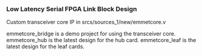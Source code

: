 ### Low Latency Serial FPGA Link Block Design ###

Custom transceiver core IP in srcs/sources_1/new/emmetcore.v

emmetcore_bridge is a demo project for using the transceiver core.
emmetcore_hub is the latest design for the hub card.
emmetcore_leaf is the latest design for the leaf cards.
